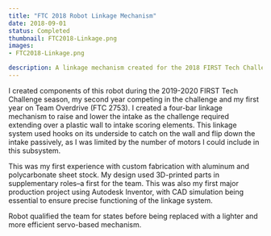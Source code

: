 ```yaml
---
title: "FTC 2018 Robot Linkage Mechanism"
date: 2018-09-01
status: Completed
thumbnail: FTC2018-Linkage.png
images: 
- FTC2018-Linkage.png

description: A linkage mechanism created for the 2018 FIRST Tech Challenge, Rover Ruckus.
---
```


I created components of this robot during the 2019-2020 FIRST Tech Challenge season, my second year competing in the challenge and my first year on Team Overdrive (FTC 2753). I created a four-bar linkage mechanism to raise and lower the intake as the challenge required extending over a plastic wall to intake scoring elements. This linkage system used hooks on its underside to catch on the wall and flip down the intake passively, as I was limited by the number of motors I could include in this subsystem.

This was my first experience with custom fabrication with aluminum and polycarbonate sheet stock. My design used 3D-printed parts in supplementary roles–a first for the team. This was also my first major production project using Autodesk Inventor, with CAD simulation being essential to ensure precise functioning of the linkage system.

Robot qualified the team for states before being replaced with a lighter and more efficient servo-based mechanism.
